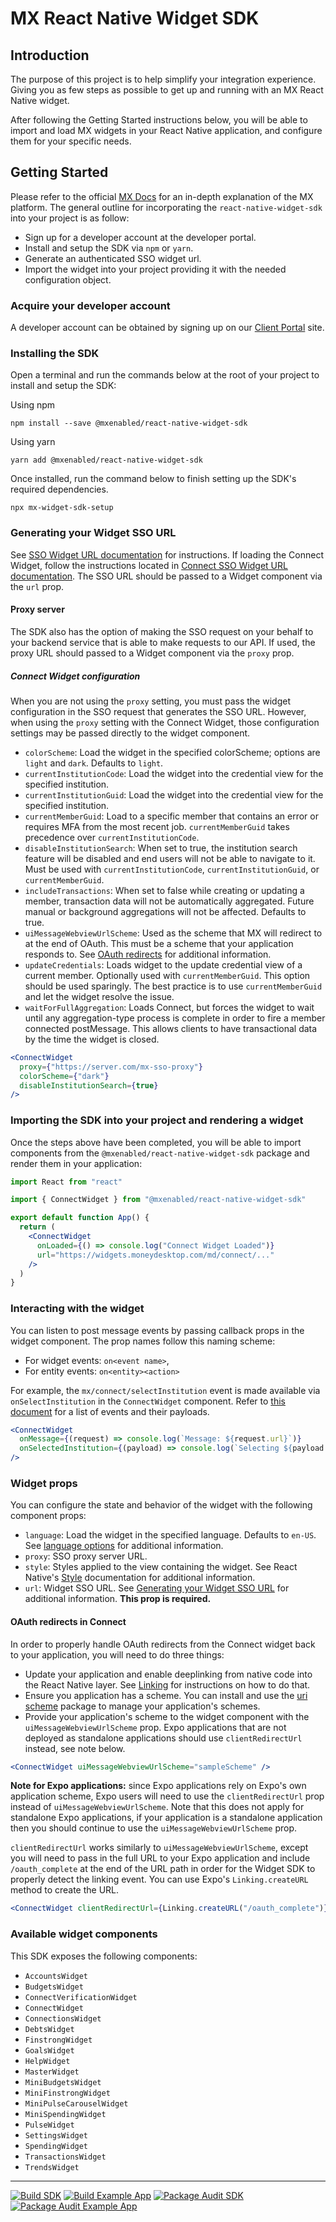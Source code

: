 # MX React Native Widget SDK

## Introduction

The purpose of this project is to help simplify your integration experience.
Giving you as few steps as possible to get up and running with an MX React
Native widget.

After following the Getting Started instructions below, you will be able to
import and load MX widgets in your React Native application, and configure them
for your specific needs.

## Getting Started

Please refer to the official [MX Docs](https://docs.mx.com/) for an in-depth
explanation of the MX platform. The general outline for incorporating the
`react-native-widget-sdk` into your project is as follow:

- Sign up for a developer account at the developer portal.
- Install and setup the SDK via `npm` or `yarn`.
- Generate an authenticated SSO widget url.
- Import the widget into your project providing it with the needed
  configuration object.

### Acquire your developer account

A developer account can be obtained by signing up on our [Client
Portal](https://dashboard.mx.com) site.

### Installing the SDK

Open a terminal and run the commands below at the root of your project to
install and setup the SDK:

Using npm

```
npm install --save @mxenabled/react-native-widget-sdk
```

Using yarn

```
yarn add @mxenabled/react-native-widget-sdk
```

Once installed, run the command below to finish setting up the SDK's required
dependencies.

```
npx mx-widget-sdk-setup
```

### Generating your Widget SSO URL

See [SSO Widget URL documentation][api_request_widget_url] for instructions. If
loading the Connect Widget, follow the instructions located in [Connect SSO
Widget URL documentation][api_request_connect_url]. The SSO URL should be
passed to a Widget component via the `url` prop.

#### Proxy server

The SDK also has the option of making the SSO request on your behalf to your
backend service that is able to make requests to our API. If used, the proxy
URL should passed to a Widget component via the `proxy` prop.

##### Connect Widget configuration

When you are not using the `proxy` setting, you must pass the widget
configuration in the SSO request that generates the SSO URL. However, when
using the `proxy` setting with the Connect Widget, those configuration settings
may be passed directly to the widget component.

- `colorScheme`: Load the widget in the specified colorScheme; options are
  `light` and `dark`. Defaults to `light`.
- `currentInstitutionCode`: Load the widget into the credential view for the
  specified institution.
- `currentInstitutionGuid`: Load the widget into the credential view for the
  specified institution.
- `currentMemberGuid`: Load to a specific member that contains an error or
  requires MFA from the most recent job. `currentMemberGuid` takes precedence
  over `currentInstitutionCode`.
- `disableInstitutionSearch`: When set to true, the institution search feature
  will be disabled and end users will not be able to navigate to it. Must be
  used with `currentInstitutionCode`, `currentInstitutionGuid`, or
  `currentMemberGuid`.
- `includeTransactions`: When set to false while creating or updating a member,
  transaction data will not be automatically aggregated. Future manual or
  background aggregations will not be affected. Defaults to true.
- `uiMessageWebviewUrlScheme`: Used as the scheme that MX will redirect to at
  the end of OAuth. This must be a scheme that your application responds to.
  See [OAuth redirects](#oauth-redirects) for additional information.
- `updateCredentials`: Loads widget to the update credential view of a current
  member. Optionally used with `currentMemberGuid`. This option should be used
  sparingly. The best practice is to use `currentMemberGuid` and let the widget
  resolve the issue.
- `waitForFullAggregation`: Loads Connect, but forces the widget to wait until
  any aggregation-type process is complete in order to fire a member connected
  postMessage. This allows clients to have transactional data by the time the
  widget is closed.

```jsx
<ConnectWidget
  proxy={"https://server.com/mx-sso-proxy"}
  colorScheme={"dark"}
  disableInstitutionSearch={true}
/>
```

### Importing the SDK into your project and rendering a widget

Once the steps above have been completed, you will be able to import components
from the `@mxenabled/react-native-widget-sdk` package and render them in your
application:

```jsx
import React from "react"

import { ConnectWidget } from "@mxenabled/react-native-widget-sdk"

export default function App() {
  return (
    <ConnectWidget
      onLoaded={() => console.log("Connect Widget Loaded")}
      url="https://widgets.moneydesktop.com/md/connect/..."
    />
  )
}
```

### Interacting with the widget

You can listen to post message events by passing callback props in the widget
component. The prop names follow this naming scheme:

* For widget events: `on<event name>`,
* For entity events: `on<entity><action>`

For example, the `mx/connect/selectInstitution` event is made available via
`onSelectInstitution` in the `ConnectWidget` component. Refer to [this
document](docs/widget_callback_props.md) for a list of events and their
payloads.

```jsx
<ConnectWidget
  onMessage={(request) => console.log(`Message: ${request.url}`)}
  onSelectedInstitution={(payload) => console.log(`Selecting ${payload.name}`)}
/>
```

### Widget props

You can configure the state and behavior of the widget with the following
component props:

- `language`: Load the widget in the specified language. Defaults to `en-US`.
  See [language
  options](https://docs.mx.com/api#connect_configuring_connect_language_options)
  for additional information.
- `proxy`: SSO proxy server URL.
- `style`: Styles applied to the view containing the widget. See React Native's
  [Style][react_native_style] documentation for additional information.
- `url`: Widget SSO URL. See [Generating your Widget SSO
  URL](#generating-your-widget-sso-url) for additional information. **This prop
  is required.**

#### OAuth redirects in Connect

In order to properly handle OAuth redirects from the Connect widget back to
your application, you will need to do three things:

- Update your application and enable deeplinking from native code into the
  React Native layer. See [Linking](https://reactnative.dev/docs/linking) for
  instructions on how to do that.
- Ensure you application has a scheme. You can install and use the [uri
  scheme](https://www.npmjs.com/package/uri-scheme) package to manage your
  application's schemes.
- Provide your application's scheme to the widget component with the
  `uiMessageWebviewUrlScheme` prop. Expo applications that are not deployed as
  standalone applications should use `clientRedirectUrl` instead, see note
  below.

```jsx
<ConnectWidget uiMessageWebviewUrlScheme="sampleScheme" />
```

**Note for Expo applications:** since Expo applications rely on Expo's own
application scheme, Expo users will need to use the `clientRedirectUrl` prop
instead of `uiMessageWebviewUrlScheme`. Note that this does not apply for
standalone Expo applications, if your application is a standalone application
then you should continue to use the `uiMessageWebviewUrlScheme` prop.

`clientRedirectUrl` works similarly to `uiMessageWebviewUrlScheme`, except you
will need to pass in the full URL to your Expo application and include
`/oauth_complete` at the end of the URL path in order for the Widget SDK to
properly detect the linking event. You can use Expo's `Linking.createURL`
method to create the URL.

```jsx
<ConnectWidget clientRedirectUrl={Linking.createURL("/oauth_complete")} />
```

### Available widget components

This SDK exposes the following components:

- `AccountsWidget`
- `BudgetsWidget`
- `ConnectVerificationWidget`
- `ConnectWidget`
- `ConnectionsWidget`
- `DebtsWidget`
- `FinstrongWidget`
- `GoalsWidget`
- `HelpWidget`
- `MasterWidget`
- `MiniBudgetsWidget`
- `MiniFinstrongWidget`
- `MiniPulseCarouselWidget`
- `MiniSpendingWidget`
- `PulseWidget`
- `SettingsWidget`
- `SpendingWidget`
- `TransactionsWidget`
- `TrendsWidget`

---

[![Build SDK](https://github.com/mxenabled/react-native-widget-sdk/actions/workflows/build-sdk.yml/badge.svg)](https://github.com/mxenabled/react-native-widget-sdk/actions/workflows/build-sdk.yml)
[![Build Example App](https://github.com/mxenabled/react-native-widget-sdk/actions/workflows/build-example-app.yml/badge.svg)](https://github.com/mxenabled/react-native-widget-sdk/actions/workflows/build-example-app.yml)
[![Package Audit SDK](https://github.com/mxenabled/react-native-widget-sdk/actions/workflows/package-audit-sdk.yml/badge.svg)](https://github.com/mxenabled/react-native-widget-sdk/actions/workflows/package-audit-sdk.yml)
[![Package Audit Example App](https://github.com/mxenabled/react-native-widget-sdk/actions/workflows/package-audit-example-app.yml/badge.svg)](https://github.com/mxenabled/react-native-widget-sdk/actions/workflows/package-audit-example-app.yml)

[api_request_widget_url]: https://docs.mx.com/api#widgets_mx_widgets_request_widget_url "Request a widget URL"
[api_request_connect_url]: https://docs.mx.com/api#connect_request_a_url "Request a Connect URL"
[react_native_style]: https://reactnative.dev/docs/style "React Native Style"

